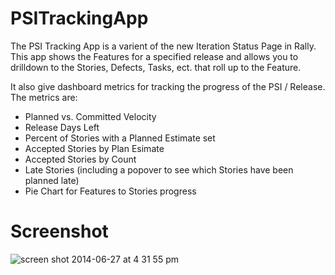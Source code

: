 PSITrackingApp
==============

The PSI Tracking App is a varient of the new Iteration Status Page in Rally. This app shows the Features for a specified release and allows you to drilldown to the Stories, Defects, Tasks, ect. that roll up to the Feature.

It also give dashboard metrics for tracking the progress of the PSI / Release. The metrics are:
* Planned vs. Committed Velocity
* Release Days Left
* Percent of Stories with a Planned Estimate set
* Accepted Stories by Plan Esimate
* Accepted Stories by Count
* Late Stories (including a popover to see which Stories have been planned late)
* Pie Chart for Features to Stories progress

Screenshot
==========
![screen shot 2014-06-27 at 4 31 55 pm](https://cloud.githubusercontent.com/assets/701752/3417589/d9905e78-fe3a-11e3-8eb6-7c29caeae1df.png)
